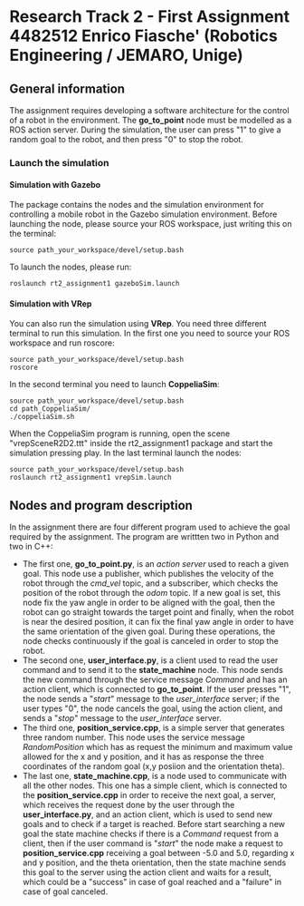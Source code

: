 # Research Track 2 - First Assignment 4482512 Enrico Fiasche' (Robotics Engineering / JEMARO, Unige)

## General information
The assignment requires developing a software architecture for the control of a robot in the environment. The **go_to_point** node
must be modelled as a ROS action server.
During the simulation, the user can press "1" to give a random goal to the robot, and then press "0" to stop the robot.

### Launch the simulation
#### Simulation with Gazebo
The package contains the nodes and the simulation environment for controlling a mobile robot in the Gazebo simulation environment.
Before launching the node, please source your ROS workspace, just writing this on the terminal:
```
source path_your_workspace/devel/setup.bash
```
To launch the nodes, please run:
```
roslaunch rt2_assignment1 gazeboSim.launch
```
#### Simulation with VRep
You can also run the simulation using **VRep**.
You need three different terminal to run this simulation.
In the first one you need to source your ROS workspace and run roscore:
```
source path_your_workspace/devel/setup.bash
roscore
```
In the second terminal you need to launch **CoppeliaSim**:
```
source path_your_workspace/devel/setup.bash
cd path_CoppeliaSim/
./coppeliaSim.sh
```
When the CoppeliaSim program is running, open the scene "vrepSceneR2D2.ttt" inside the rt2_assignment1 package and start the simulation
pressing play.
In the last terminal launch the nodes:
```
source path_your_workspace/devel/setup.bash
roslaunch rt2_assignment1 vrepSim.launch
```

## Nodes and program description
In the assignment there are four different program used to achieve the goal required by the assignment.
The program are writtten two in Python and two in C++:
- The first one, **go_to_point.py**, is an _action server_ used to reach a given goal. This node use a publisher, which publishes
the velocity of the robot through the _cmd\_vel_ topic, and a subscriber, which checks the position of the robot through the _odom_
topic. If a new goal is set, this node fix the yaw angle in order to be aligned with the goal, then the robot can go straight towards
the target point and finally, when the robot is near the desired position, it can fix the final yaw angle in order to have the same
orientation of the given goal. During these operations, the node checks continuously if the goal is canceled in order to stop the 
robot.
- The second one, **user_interface.py**, is a client used to read the user command and to send it to the **state_machine** node.
This node sends the new command through the service message _Command_ and has an action client, which is connected to **go_to_point**.
If the user presses "1", the node sends a "_start_" message to the _user\_interface_ server; if the user types "0", the node cancels
the goal, using the action client, and sends a "_stop_" message to the _user\_interface_ server.
- The third one, **position_service.cpp**, is a simple server that generates three random number. This node uses the service message
_RandomPosition_ which has as request the minimum and maximum value allowed for the x and y position, and it has as response the
three coordinates of the random goal (x,y posiion and the orientation theta).
- The last one, **state_machine.cpp**, is a node used to communicate with all the other nodes. This one has a simple client, which
is connected to the **position_service.cpp** in order to receive the next goal, a server, which receives the request done 
by the user through the **user_interface.py**, and an action client, which is used to send new goals and to check if a target is
reached.
Before start searching a new goal the state machine checks if there is a _Command_ request from a client, then if the user command
is "_start_" the node make a request to **position_service.cpp** receiving a goal between -5.0 and 5.0, regarding x and y position,
and the theta orientation, then the state machine sends this goal to the server using the action client and waits for a result,
which could be a "success" in case of goal reached and a "failure" in case of goal canceled.


